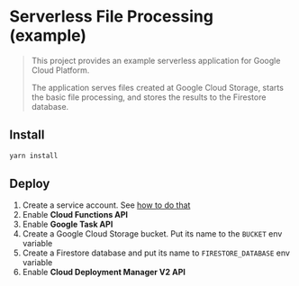 # Serverless File Processing (example)

> This project provides an example serverless application for Google Cloud Platform.
>
> The application serves files created at Google Cloud Storage, starts the basic file processing, and stores the results to the Firestore database.

## Install

```bash
yarn install
```

## Deploy

1. Create a service account. See [how to do that](./.gcloud/README.md)
1. Enable **Cloud Functions API**
1. Enable **Google Task API**
1. Create a Google Cloud Storage bucket. Put its name to the `BUCKET` env variable
1. Create a Firestore database and put its name to `FIRESTORE_DATABASE` env variable
1. Enable **Cloud Deployment Manager V2 API**
